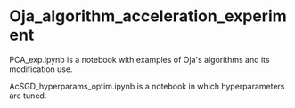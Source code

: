 # Oja_algorithm_acceleration_experiment

PCA_exp.ipynb is a notebook with examples of Oja's algorithms and its modification use.

AcSGD_hyperparams_optim.ipynb is a notebook in which hyperparameters are tuned.
